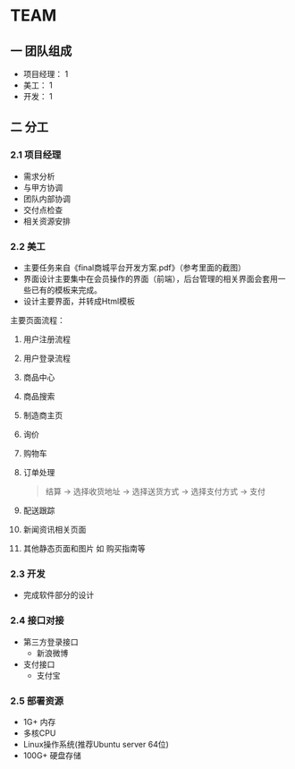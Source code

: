 TEAM
====

## 一 团队组成

- 项目经理： 1
- 美工： 1
- 开发： 1

## 二 分工

### 2.1 项目经理

* 需求分析
* 与甲方协调
* 团队内部协调
* 交付点检查
* 相关资源安排

### 2.2 美工

* 主要任务来自《final商城平台开发方案.pdf》（参考里面的截图）
* 界面设计主要集中在会员操作的界面（前端），后台管理的相关界面会套用一些已有的模板来完成。
* 设计主要界面，并转成Html模板

主要页面流程：

1. 用户注册流程
2. 用户登录流程
3. 商品中心
4. 商品搜索
5. 制造商主页
6. 询价
7. 购物车
8. 订单处理

    > 结算 -> 选择收货地址 -> 选择送货方式 -> 选择支付方式 -> 支付
 
9. 配送跟踪
10. 新闻资讯相关页面
11. 其他静态页面和图片
   如 购买指南等

### 2.3 开发

* 完成软件部分的设计

### 2.4 接口对接

* 第三方登录接口  
    * 新浪微博  
* 支付接口  
    * 支付宝  

### 2.5 部署资源

* 1G+ 内存
* 多核CPU
* Linux操作系统(推荐Ubuntu server 64位)
* 100G+ 硬盘存储

